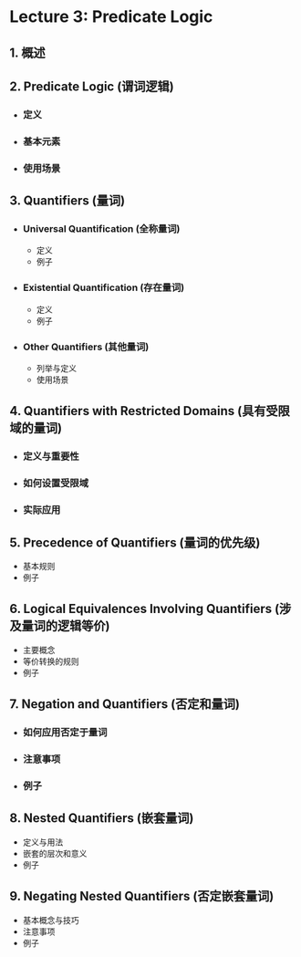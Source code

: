 # **Lecture 3: Predicate Logic**

## 1. 概述

## 2. Predicate Logic (谓词逻辑)

- ### 定义
- ### 基本元素
- ### 使用场景

## 3. Quantifiers (量词)
- ### Universal Quantification (全称量词)
    + 定义
    + 例子
- ### Existential Quantification (存在量词)
    + 定义
    + 例子
- ### Other Quantifiers (其他量词)
    + 列举与定义
    + 使用场景

## 4. Quantifiers with Restricted Domains (具有受限域的量词)

- ### 定义与重要性
- ### 如何设置受限域
- ### 实际应用

## 5. Precedence of Quantifiers (量词的优先级)
- 基本规则
- 例子

## 6. Logical Equivalences Involving Quantifiers (涉及量词的逻辑等价)
- 主要概念
- 等价转换的规则
- 例子

## 7. Negation and Quantifiers (否定和量词)
- ### 如何应用否定于量词
- ### 注意事项
- ### 例子

## 8. Nested Quantifiers (嵌套量词)
- 定义与用法
- 嵌套的层次和意义
- 例子

## 9. Negating Nested Quantifiers (否定嵌套量词)
- 基本概念与技巧
- 注意事项
- 例子
